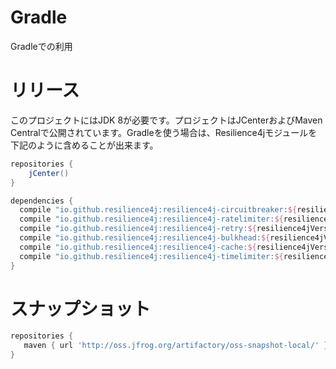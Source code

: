 Gradle
=============
Gradleでの利用

# リリース
このプロジェクトにはJDK 8が必要です。プロジェクトはJCenterおよびMaven Centralで公開されています。Gradleを使う場合は、Resilience4jモジュールを下記のように含めることが出来ます。

```groovy
repositories {
    jCenter()
}

dependencies {
  compile "io.github.resilience4j:resilience4j-circuitbreaker:${resilience4jVersion}"
  compile "io.github.resilience4j:resilience4j-ratelimiter:${resilience4jVersion}"
  compile "io.github.resilience4j:resilience4j-retry:${resilience4jVersion}"
  compile "io.github.resilience4j:resilience4j-bulkhead:${resilience4jVersion}"
  compile "io.github.resilience4j:resilience4j-cache:${resilience4jVersion}"
  compile "io.github.resilience4j:resilience4j-timelimiter:${resilience4jVersion}"
}
```

# スナップショット

```groovy
repositories {
   maven { url 'http://oss.jfrog.org/artifactory/oss-snapshot-local/' }
}
```